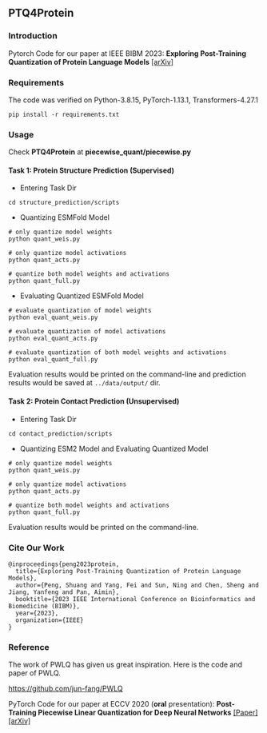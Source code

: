 ## PTQ4Protein

### Introduction
Pytorch Code for our paper at IEEE BIBM 2023: **Exploring Post-Training Quantization of Protein
Language Models** [[arXiv]](https://arxiv.org/abs/2310.19624)

### Requirements

The code was verified on Python-3.8.15, PyTorch-1.13.1, Transformers-4.27.1

```
pip install -r requirements.txt
```

### Usage
Check **PTQ4Protein** at **piecewise_quant/piecewise.py**


#### Task 1: Protein Structure Prediction (Supervised)

- Entering Task Dir

```
cd structure_prediction/scripts
```

- Quantizing ESMFold Model

```
# only quantize model weights
python quant_weis.py

# only quantize model activations
python quant_acts.py

# quantize both model weights and activations
python quant_full.py
```

- Evaluating Quantized ESMFold Model

```
# evaluate quantization of model weights
python eval_quant_weis.py

# evaluate quantization of model activations
python eval_quant_acts.py

# evaluate quantization of both model weights and activations
python eval_quant_full.py

```

Evaluation results would be printed on the command-line and prediction results would be saved at ``../data/output/`` dir.



#### Task 2: Protein Contact Prediction (Unsupervised)

- Entering Task Dir

```
cd contact_prediction/scripts
```

- Quantizing ESM2 Model and Evaluating Quantized Model

```
# only quantize model weights
python quant_weis.py

# only quantize model activations
python quant_acts.py

# quantize both model weights and activations
python quant_full.py
```

Evaluation results would be printed on the command-line.

### Cite Our Work
```
@inproceedings{peng2023protein,
  title={Exploring Post-Training Quantization of Protein Language Models},
  author={Peng, Shuang and Yang, Fei and Sun, Ning and Chen, Sheng and Jiang, Yanfeng and Pan, Aimin},
  booktitle={2023 IEEE International Conference on Bioinformatics and Biomedicine (BIBM)},
  year={2023},
  organization={IEEE}
}
```

### Reference

The work of PWLQ has given us great inspiration. Here is the code and paper of PWLQ.

https://github.com/jun-fang/PWLQ

PyTorch Code for our paper at ECCV 2020 (**oral** presentation): **Post-Training Piecewise Linear Quantization for Deep Neural Networks** [[Paper]](https://github.com/jun-fang/PWLQ/blob/master/paper/2949.pdf) [[arXiv]](https://arxiv.org/abs/2002.00104) 
